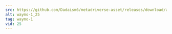```yaml
---
src: https://github.com/Dadaism6/metadriverse-asset/releases/download/assetsv1.0.2/waymo-1_25.mp4
alt: waymo-1_25
tag: waymo-1
vid: 25
---
```

